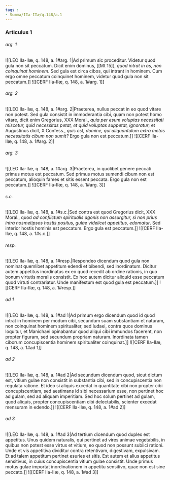 ```yaml
---
tags : 
- Summa/IIa-IIæ/q.148/a.1
---
```


### Articulus 1

###### arg. 1
![[LEO IIa-IIæ, q. 148, a. 1#arg. 1|Ad primum sic proceditur. Videtur quod gula non sit peccatum. Dicit enim dominus, [[Mt 15]], *quod intrat in os, non coinquinat hominem*. Sed gula est circa cibos, qui intrant in hominem. Cum ergo omne peccatum coinquinet hominem, videtur quod gula non sit peccatum.]]
![[CERF IIa-IIæ, q. 148, a. 1#arg. 1]]

###### arg. 2
![[LEO IIa-IIæ, q. 148, a. 1#arg. 2|Praeterea, nullus peccat in eo quod vitare non potest. Sed gula consistit in immoderantia cibi, quam non potest homo vitare, dicit enim Gregorius, XXX Moral., *quia per esum voluptas necessitati miscetur, quid necessitas petat, et quid voluptas suppetat, ignoratur*; et Augustinus dicit, X Confess., *quis est, domine, qui aliquantulum extra metas necessitatis cibum non sumit?* Ergo gula non est peccatum.]]
![[CERF IIa-IIæ, q. 148, a. 1#arg. 2]]

###### arg. 3
![[LEO IIa-IIæ, q. 148, a. 1#arg. 3|Praeterea, in quolibet genere peccati primus motus est peccatum. Sed primus motus sumendi cibum non est peccatum, alioquin fames et sitis essent peccata. Ergo gula non est peccatum.]]
![[CERF IIa-IIæ, q. 148, a. 1#arg. 3]]

###### s.c.
![[LEO IIa-IIæ, q. 148, a. 1#s.c.|Sed contra est quod Gregorius dicit, XXX Moral., quod *ad conflictum spiritualis agonis non assurgitur, si non prius intra nosmetipsos hostis positus, gulae videlicet appetitus, edomatur*. Sed interior hostis hominis est peccatum. Ergo gula est peccatum.]]
![[CERF IIa-IIæ, q. 148, a. 1#s.c.]]

###### resp.
![[LEO IIa-IIæ, q. 148, a. 1#resp.|Respondeo dicendum quod gula non nominat quemlibet appetitum edendi et bibendi, sed inordinatum. Dicitur autem appetitus inordinatus ex eo quod recedit ab ordine rationis, in quo bonum virtutis moralis consistit. Ex hoc autem dicitur aliquid esse peccatum quod virtuti contrariatur. Unde manifestum est quod gula est peccatum.]]
![[CERF IIa-IIæ, q. 148, a. 1#resp.]]

###### ad 1
![[LEO IIa-IIæ, q. 148, a. 1#ad 1|Ad primum ergo dicendum quod id quod intrat in hominem per modum cibi, secundum suam substantiam et naturam, non coinquinat hominem spiritualiter, sed Iudaei, contra quos dominus loquitur, et Manichaei opinabantur quod aliqui cibi immundos facerent, non propter figuram, sed secundum propriam naturam. Inordinata tamen ciborum concupiscentia hominem spiritualiter coinquinat.]]
![[CERF IIa-IIæ, q. 148, a. 1#ad 1]]

###### ad 2
![[LEO IIa-IIæ, q. 148, a. 1#ad 2|Ad secundum dicendum quod, sicut dictum est, vitium gulae non consistit in substantia cibi, sed in concupiscentia non regulata ratione. Et ideo si aliquis excedat in quantitate cibi non propter cibi concupiscentiam, sed aestimans id sibi necessarium esse, non pertinet hoc ad gulam, sed ad aliquam imperitiam. Sed hoc solum pertinet ad gulam, quod aliquis, propter concupiscentiam cibi delectabilis, scienter excedat mensuram in edendo.]]
![[CERF IIa-IIæ, q. 148, a. 1#ad 2]]

###### ad 3
![[LEO IIa-IIæ, q. 148, a. 1#ad 3|Ad tertium dicendum quod duplex est appetitus. Unus quidem naturalis, qui pertinet ad vires animae vegetabilis, in quibus non potest esse virtus et vitium, eo quod non possunt subiici rationi. Unde et vis appetitiva dividitur contra retentivam, digestivam, expulsivam. Et ad talem appetitum pertinet esuries et sitis. Est autem et alius appetitus sensitivus, in cuius concupiscentia vitium gulae consistit. Unde primus motus gulae importat inordinationem in appetitu sensitivo, quae non est sine peccato.]]
![[CERF IIa-IIæ, q. 148, a. 1#ad 3]]

